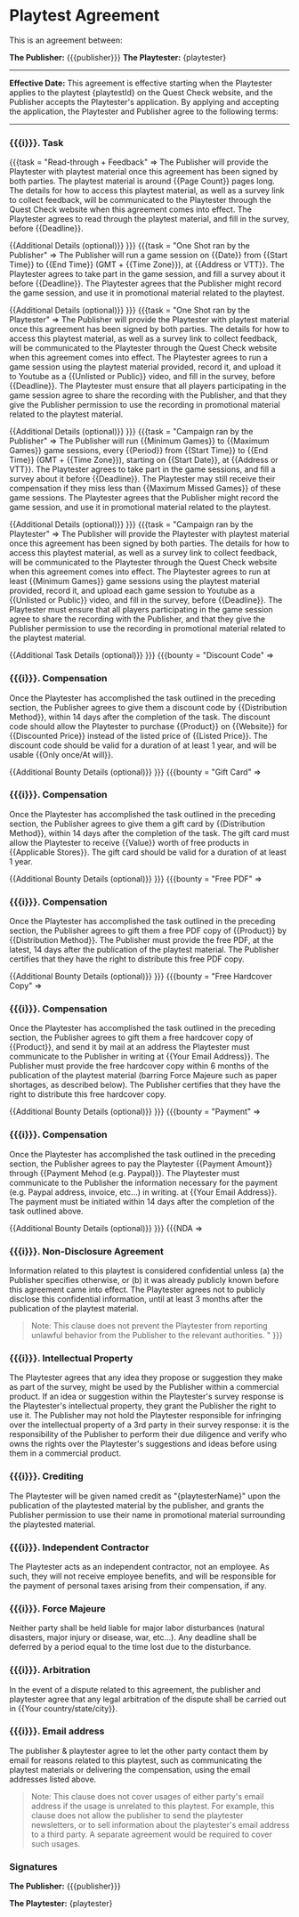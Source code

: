 # Playtest Agreement
This is an agreement between:

**The Publisher:** {{{publisher}}}
**The Playtester:** {playtester}

___
**Effective Date:** This agreement is effective starting when the Playtester applies to the playtest {playtestId} on the Quest Check website, and the Publisher accepts the Playtester's application. By applying and accepting the application, the Playtester and Publisher agree to the following terms:

___
### {{{i}}}. Task
{{{task = "Read-through + Feedback" =>
The Publisher will provide the Playtester with playtest material once this agreement has been signed by both parties. The playtest material is around {{Page Count}} pages long. The details for how to access this playtest material, as well as a survey link to collect feedback, will be communicated to the Playtester through the Quest Check website when this agreement comes into effect. The Playtester agrees to read through the playtest material, and fill in the survey, before {{Deadline}}.

{{Additional Details (optional)}}
}}}
{{{task = "One Shot ran by the Publisher" =>
The Publisher will run a game session on {{Date}} from {{Start Time}} to {{End Time}} (GMT + {{Time Zone}}), at {{Address or VTT}}. The Playtester agrees to take part in the game session, and fill a survey about it before {{Deadline}}. The Playtester agrees that the Publisher might record the game session, and use it in promotional material related to the playtest.

{{Additional Details (optional)}}
}}}
{{{task = "One Shot ran by the Playtester" =>
The Publisher will provide the Playtester with playtest material once this agreement has been signed by both parties. The details for how to access this playtest material, as well as a survey link to collect feedback, will be communicated to the Playtester through the Quest Check website when this agreement comes into effect. The Playtester agrees to run a game session using the playtest material provided, record it, and upload it to Youtube as a {{Unlisted or Public}} video, and fill in the survey, before {{Deadline}}. The Playtester must ensure that all players participating in the game session agree to share the recording with the Publisher, and that they give the Publisher permission to use the recording in promotional material related to the playtest material.

{{Additional Details (optional)}}
}}}
{{{task = "Campaign ran by the Publisher" =>
The Publisher will run {{Minimum Games}} to {{Maximum Games}} game sessions, every {{Period}} from {{Start Time}} to {{End Time}} (GMT + {{Time Zone}}), starting on {{Start Date}}, at {{Address or VTT}}. The Playtester agrees to take part in the game sessions, and fill a survey about it before {{Deadline}}. The Playtester may still receive their compensation if they miss less than {{Maximum Missed Games}} of these game sessions. The Playtester agrees that the Publisher might record the game session, and use it in promotional material related to the playtest. 

{{Additional Details (optional)}}
}}}
{{{task = "Campaign ran by the Playtester" =>
The Publisher will provide the Playtester with playtest material once this agreement has been signed by both parties. The details for how to access this playtest material, as well as a survey link to collect feedback, will be communicated to the Playtester through the Quest Check website when this agreement comes into effect. The Playtester agrees to run at least {{Minimum Games}} game sessions using the playtest material provided, record it, and upload each game session to Youtube as a {{Unlisted or Public}} video, and fill in the survey, before {{Deadline}}. The Playtester must ensure that all players participating in the game session agree to share the recording with the Publisher, and that they give the Publisher permission to use the recording in promotional material related to the playtest material.

{{Additional Task Details (optional)}}
}}}
{{{bounty = "Discount Code" =>
### {{{i}}}. Compensation
Once the Playtester has accomplished the task outlined in the preceding section, the Publisher agrees to give them a discount code by {{Distribution Method}}, within 14 days after the completion of the task. The discount code should allow the Playtester to purchase {{Product}} on {{Website}} for {{Discounted Price}} instead of the listed price of {{Listed Price}}. The discount code should be valid for a duration of at least 1 year, and will be usable {{Only once/At will}}.

{{Additional Bounty Details (optional)}}
}}}
{{{bounty = "Gift Card" =>
### {{{i}}}. Compensation
Once the Playtester has accomplished the task outlined in the preceding section, the Publisher agrees to give them a gift card by {{Distribution Method}}, within 14 days after the completion of the task. The gift card must allow the Playtester to receive {{Value}} worth of free products in {{Applicable Stores}}. The gift card should be valid for a duration of at least 1 year.

{{Additional Bounty Details (optional)}}
}}}
{{{bounty = "Free PDF" =>
### {{{i}}}. Compensation
Once the Playtester has accomplished the task outlined in the preceding section, the Publisher agrees to gift them a free PDF copy of {{Product}} by {{Distribution Method}}. The Publisher must provide the free PDF, at the latest, 14 days after the publication of the playtest material. The Publisher certifies that they have the right to distribute this free PDF copy.

{{Additional Bounty Details (optional)}}
}}}
{{{bounty = "Free Hardcover Copy" =>
### {{{i}}}. Compensation
Once the Playtester has accomplished the task outlined in the preceding section, the Publisher agrees to gift them a free hardcover copy of {{Product}}, and send it by mail at an address the Playtester must communicate to the Publisher in writing at {{Your Email Address}}. The Publisher must provide the free hardcover copy within 6 months of the publication of the playtest material (barring Force Majeure such as paper shortages, as described below). The Publisher certifies that they have the right to distribute this free hardcover copy.

{{Additional Bounty Details (optional)}}
}}}
{{{bounty = "Payment" =>
### {{{i}}}. Compensation
Once the Playtester has accomplished the task outlined in the preceding section, the Publisher agrees to pay the Playtester {{Payment Amount}} through {{Payment Mehod (e.g. Paypal)}}. The Playtester must communicate to the Publisher the information necessary for the payment (e.g. Paypal address, invoice, etc...) in writing. at {{Your Email Address}}. The payment must be initiated within 14 days after the completion of the task outlined above.

{{Additional Bounty Details (optional)}}
}}}
{{{NDA =>
### {{{i}}}. Non-Disclosure Agreement
Information related to this playtest is considered confidential unless (a) the Publisher specifies otherwise, or (b) it was already publicly known before this agreement came into effect. The Playtester agrees not to publicly disclose this confidential information, until at least 3 months after the publication of the playtest material.

> Note: This clause does not prevent the Playtester from reporting unlawful behavior from the Publisher to the relevant authorities. "
}}}

### {{{i}}}. Intellectual Property
The Playtester agrees that any idea they propose or suggestion they make as part of the survey, might be used by the Publisher within a commercial product. If an idea or suggestion within the Playtester's survey response is the Playtester's intellectual property, they grant the Publisher the right to use it.
The Publisher may not hold the Playtester responsible for infringing over the intellectual property of a 3rd party in their survey response: it is the responsibility of the Publisher to perform their due diligence and verify who owns the rights over the Playtester's suggestions and ideas before using them in a commercial product.

### {{{i}}}. Crediting
The Playtester will be given named credit as "{playtesterName}" upon the publication of the playtested material by the publisher, and grants the Publisher permission to use their name in promotional material surrounding the playtested material.

### {{{i}}}. Independent Contractor
The Playtester acts as an independent contractor, not an employee. As such, they will not receive employee benefits, and will be responsible for the payment of personal taxes arising from their compensation, if any.

### {{{i}}}. Force Majeure
Neither party shall be held liable for major labor disturbances (natural disasters, major injury or disease, war, etc...). Any deadline shall be deferred by a period equal to the time lost due to the disturbance.

### {{{i}}}. Arbitration
In the event of a dispute related to this agreement, the publisher and playtester agree that any legal arbitration of the dispute shall be carried out in {{Your country/state/city}}.

### {{{i}}}. Email address
The publisher & playtester agree to let the other party contact them by email for reasons related to this playtest, such as communicating the playtest materials or delivering the compensation, using the email addresses listed above.

> Note: This clause does not cover usages of either party's email address if the usage is unrelated to this playtest. For example, this clause does not allow the publisher to send the playtester newsletters, or to sell information about the playtester's email address to a third party. A separate agreement would be required to cover such usages.

### Signatures
**The Publisher:** {{{publisher}}}

**The Playtester:** {playtester}
